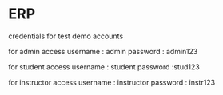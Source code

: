 # ERP

credentials for test demo accounts

for admin access
username : admin
password : admin123

for student access
username : student
password :stud123

for instructor access
username : instructor
password : instr123
